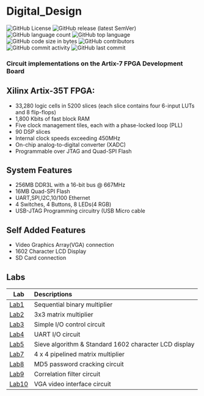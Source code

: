 # Digital_Design

<img alt="GitHub License" src="https://img.shields.io/github/license/hankshyu/Digital_Design?color=orange&logo=github"> <img alt="GitHub release (latest SemVer)" src="https://img.shields.io/github/v/release/hankshyu/Digital_Design?color=orange&logo=github"> <img alt="GitHub language count" src="https://img.shields.io/github/languages/count/hankshyu/Digital_Design"> <img alt="GitHub top language" src="https://img.shields.io/github/languages/top/hankshyu/Digital_Design"> <img alt="GitHub code size in bytes" src="https://img.shields.io/github/languages/code-size/hankshyu/Digital_Design"> <img alt="GitHub contributors" src="https://img.shields.io/github/contributors/hankshyu/Digital_Design?logo=git&color=green"> <img alt="GitHub commit activity" src="https://img.shields.io/github/commit-activity/y/hankshyu/Digital_Design?logo=git&color=green">  <img alt="GitHub last commit" src="https://img.shields.io/github/last-commit/hankshyu/Digital_Design?logo=git&color=green">


### Circuit implementations on the Artix-7 FPGA Development Board


## Xilinx Artix-35T FPGA:
- 33,280 logic cells in 5200 slices (each slice contains four 6-input LUTs and 8 flip-flops)
- 1,800 Kbits of fast block RAM
- Five clock management tiles, each with a phase-locked loop (PLL)
- 90 DSP slices
- Internal clock speeds exceeding 450MHz
- On-chip analog-to-digital converter (XADC)
- Programmable over JTAG and Quad-SPI Flash

## System Features
- 256MB DDR3L with a 16-bit bus @ 667MHz
- 16MB Quad-SPI Flash
- UART,SPI,I2C,10/100 Ethernet
- 4 Switches, 4 Buttons, 8 LEDs(4 RGB)
- USB-JTAG Programming circuitry (USB Micro cable 

## Self Added Features
- Video Graphics Array(VGA) connection
- 1602 Character LCD Display
- SD Card connection


## Labs
 Lab   | Descriptions
--------|:-----
[Lab1][l1]|Sequential binary multiplier
[Lab2][l2]|3x3 matrix multiplier
[Lab3][l3]|Simple I/O control circuit
[Lab4][l4]|UART I/O circuit
[Lab5][l5]|Sieve algorithm & Standard 1602 character LCD display
[Lab7][l7]|4 x 4 pipelined matrix multiplier
[Lab8][l8]|MD5 password cracking circuit
[Lab9][l9]|Correlation filter circuit
[Lab10][l10]|VGA video interface circuit



[l1]: Lab_01
[l2]: Lab_02
[l3]: Lab_03
[l4]: Lab_04
[l5]: Lab_05
[l7]: Lab_07
[l8]: Lab_08
[l9]: Lab_09
[l10]: Lab_10


